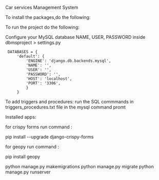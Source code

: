 
Car services Management System


To install the packages,do the following: 

To run the project do the following:

Configure your MySQL database NAME, USER, PASSWORD inside dbmsproject > settings.py

     DATABASES = {   
         'default': {
             'ENGINE': 'django.db.backends.mysql',
             'NAME': '',
             'USER': '',
             'PASSWORD': '',
             'HOST': 'localhost',  
             'PORT': '3306',
             }
         }

To add triggers and procedures:
run the SQL commmands in triggers_procedures.txt file in the mysql command promt 

Installed apps:

for crispy forms
run command :

pip install --upgrade django-crispy-forms

for geopy
run command :

pip install geopy


python manage.py makemigrations
python manage.py migrate
python manage.py runserver

